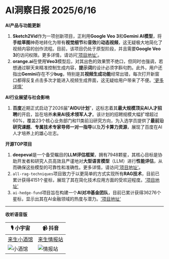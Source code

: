 # AI洞察日报 2025/6/16

**AI产品与功能更新**
1.  **Sketch2Vid**作为一项创新项目，正利用**Google Veo 3**和**Gemini AI模型**，将**手绘草图**神奇地转化为带有**视觉细节**和**音效**的**动态视频**，这无疑极大地简化了视频内容的创作流程。目前，该项目仍处于原型阶段，并且需要**Google Veo 3**的访问权限。更多详情，请访问['项目地址'](https://github.com/NSTiwari/Sketch2Vid)。
2.  **orange.ai**在使用**Veo3**模型后，对其出色的效果赞不绝口，但同时也强调，若想通过聊天来精准控制生成内容，**提示词**的设计必须字斟句酌。此外，用户还指出**Gemini**存在不少**bug**，特别是其**视频生成功能**经常出错，每次打开新窗口都得反复点击多次才能进入视频生成界面，这无疑给用户带来了不便。['更多详情'](https://x.com/oran_ge/status/1934204708614545697)

**AI行业展望与社会影响**
1.  **百度**近期正式启动了2026届"**AIDU计划**”，这标志着其**最大规模顶尖AI人才招聘**的开启，旨在培养**未来AI技术领军人才**。该计划的招聘规模大幅扩增超过60%，覆盖23个核心业务部门和11类前沿研究方向，为入选学员提供了**最前沿研究课题**、**专属技术专家导师一对一指导**以及**万卡算力资源**，展现了百度在AI人才培养上的雄心壮志。

**开源TOP项目**
1.  **deepeval**是一个备受瞩目的**LLM评估框架**，拥有7948颗星，其核心目标是协助开发者和研究人员高效且严谨地对**大型语言模型**（LLM）进行**性能评估**，从而确保这些模型的可靠性和准确性。更多详情，请访问['项目地址'](https://github.com/confident-ai/deepeval)。
2.  `all-rag-techniques`项目致力于以更简单的方式实现所有**RAG技术**，目前已累计获得4151个星标，展现了其在简化技术应用方面的受欢迎程度。['项目地址'](https://github.com/FareedKhan-dev/all-rag-techniques)
3.  `ai-hedge-fund`项目旨在构建一个**AI对冲基金团队**，目前已累计获得36276个星标，显示出其在AI金融领域的热度与潜力。['项目地址'](https://github.com/virattt/ai-hedge-fund)

---

**收听语音版**

| 🎙️ **小宇宙** | 📹 **抖音** |
| --- | --- |
| [来生小酒馆](https://www.xiaoyuzhoufm.com/podcast/683c62b7c1ca9cf575a5030e)  |   [来生情报站](https://www.douyin.com/user/MS4wLjABAAAAwpwqPQlu38sO38VyWgw9ZjDEnN4bMR5j8x111UxpseHR9DpB6-CveI5KRXOWuFwG)| 
| ![小酒馆](https://raw.githubusercontent.com/justlovemaki/CloudFlare-AI-Insight-Daily/refs/heads/main/docs/images/sm2.png "img") | ![情报站](https://raw.githubusercontent.com/justlovemaki/CloudFlare-AI-Insight-Daily/refs/heads/main/docs/images/sm1.png "img") |

    

